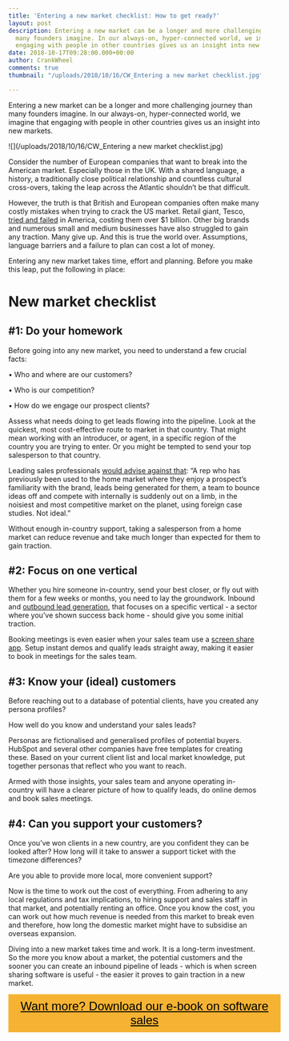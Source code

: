 ```yaml
---
title: 'Entering a new market checklist: How to get ready?'
layout: post
description: Entering a new market can be a longer and more challenging journey than
  many founders imagine. In our always-on, hyper-connected world, we imagine that
  engaging with people in other countries gives us an insight into new markets.
date: 2018-10-17T09:28:00.000+00:00
author: CrankWheel
comments: true
thumbnail: "/uploads/2018/10/16/CW_Entering a new market checklist.jpg"

---
```

Entering a new market can be a longer and more challenging journey than many founders imagine. In our always-on, hyper-connected world, we imagine that engaging with people in other countries gives us an insight into new markets.

![](/uploads/2018/10/16/CW_Entering a new market checklist.jpg)

Consider the number of European companies that want to break into the American market. Especially those in the UK. With a shared language, a history, a traditionally close political relationship and countless cultural cross-overs, taking the leap across the Atlantic shouldn’t be that difficult.

However, the truth is that British and European companies often make many costly mistakes when trying to crack the US market. Retail giant, Tesco, [tried and failed](https://www.independent.co.uk/news/business/analysis-and-features/why-does-tesco-work-in-the-uk-but-not-in-the-united-states-8393592.html) in America, costing them over $1 billion. Other big brands and numerous small and medium businesses have also struggled to gain any traction. Many give up. And this is true the world over. Assumptions, language barriers and a failure to plan can cost a lot of money.

Entering any new market takes time, effort and planning. Before you make this leap, put the following in place:

# New market checklist

## #1: Do your homework

Before going into any new market, you need to understand a few crucial facts:

• Who and where are our customers?

• Who is our competition?

• How do we engage our prospect clients?

Assess what needs doing to get leads flowing into the pipeline. Look at the quickest, most cost-effective route to market in that country. That might mean working with an introducer, or agent, in a specific region of the country you are trying to enter. Or you might be tempted to send your top salesperson to that country.

Leading sales professionals [would advise against that](https://www.mindracerconsulting.com/news-1/2018/1/22/the-most-common-mistakes-of-us-expansion): “A rep who has previously been used to the home market where they enjoy a prospect’s familiarity with the brand, leads being generated for them, a team to bounce ideas off and compete with internally is suddenly out on a limb, in the noisiest and most competitive market on the planet, using foreign case studies. Not ideal.”

Without enough in-country support, taking a salesperson from a home market can reduce revenue and take much longer than expected for them to gain traction.

## #2: Focus on one vertical

Whether you hire someone in-country, send your best closer, or fly out with them for a few weeks or months, you need to lay the groundwork. Inbound and [outbound lead generation](https://crankwheel.com/everything-you-need-to-know-about-outbound-lead-generation/), that focuses on a specific vertical - a sector where you’ve shown success back home - should give you some initial traction.

Booking meetings is even easier when your sales team use a [screen share app](https://crankwheel.com/screen-sharing/). Setup instant demos and qualify leads straight away, making it easier to book in meetings for the sales team.

## #3: Know your (ideal) customers

Before reaching out to a database of potential clients, have you created any persona profiles?

How well do you know and understand your sales leads?

Personas are fictionalised and generalised profiles of potential buyers. HubSpot and several other companies have free templates for creating these. Based on your current client list and local market knowledge, put together personas that reflect who you want to reach.

Armed with those insights, your sales team and anyone operating in-country will have a clearer picture of how to qualify leads, do online demos and book sales meetings.

## #4: Can you support your customers?

Once you’ve won clients in a new country, are you confident they can be looked after? How long will it take to answer a support ticket with the timezone differences?

Are you able to provide more local, more convenient support?

Now is the time to work out the cost of everything. From adhering to any local regulations and tax implications, to hiring support and sales staff in that market, and potentially renting an office. Once you know the cost, you can work out how much revenue is needed from this market to break even and therefore, how long the domestic market might have to subsidise an overseas expansion.

Diving into a new market takes time and work. It is a long-term investment. So the more you know about a market, the potential customers and the sooner you can create an inbound pipeline of leads - which is when screen sharing software is useful - the easier it proves to gain traction in a new market.

<style> .btn-signup { padding-top: 11px !important; border-radius: 0px !important; background-color: #f6b333; text-align: center; padding: 10px 20px !important; border: 0px !important; width: 100%; margin-bottom: 20px; } .btn-signup a { color: black !important; font-family: 'Titillium Web', sans-serif; font-size: 24px !important; font-weight: normal !important; } </style>

<div class="btn-signup"><a style="cursor: pointer;" href="/sign-up-to-download">Want more? Download our e-book on software sales</a></div>